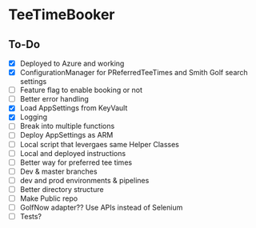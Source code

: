 # TeeTimeBooker

## To-Do
- [x] Deployed to Azure and working
- [x] ConfigurationManager for PReferredTeeTimes and Smith Golf search settings
- [ ] Feature flag to enable booking or not
- [ ] Better error handling
- [x] Load AppSettings from KeyVault
- [x] Logging
- [ ] Break into multiple functions
- [ ] Deploy AppSettings as ARM
- [ ] Local script that levergaes same Helper Classes
- [ ] Local and deployed instructions
- [ ] Better way for preferred tee times
- [ ] Dev & master branches
- [ ] dev and prod environments & pipelines
- [ ] Better directory structure
- [ ] Make Public repo
- [ ] GolfNow adapter?? Use APIs instead of Selenium
- [ ] Tests?